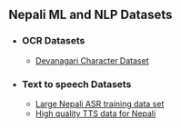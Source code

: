 ## Nepali ML and NLP Datasets

- ### OCR Datasets
    - [Devanagari Character Dataset](https://www.kaggle.com/datasets/ashokpant/devanagari-character-dataset)

- ### Text to speech Datasets
    - [Large Nepali ASR training data set](https://www.openslr.org/54/)
    - [High quality TTS data for Nepali](https://www.openslr.org/43/)

